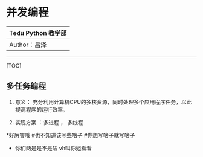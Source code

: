 并发编程
==========================

| Tedu Python 教学部 |
| --- |
| Author：吕泽|

-----------

[TOC]

## 多任务编程

1. 意义： 充分利用计算机CPU的多核资源，同时处理多个应用程序任务，以此提高程序的运行效率。

2. 实现方案 ：多进程 ， 多线程

*好厉害哦
#也不知道该写些啥子
#你想写啥子就写啥子
* 你们两是是不是啥
vh叫你姐看看